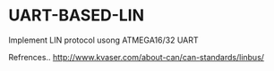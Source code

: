 # UART-BASED-LIN
Implement LIN protocol usong ATMEGA16/32 UART




Refrences..
http://www.kvaser.com/about-can/can-standards/linbus/
